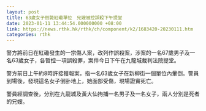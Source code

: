 ```yaml
---
layout: post
title: 63歲女子倒斃紅磡單位　兄嫂被控誤殺下午提堂
date: 2023-01-11 13:44:54.000000000 +08:00
link: https://news.rthk.hk/rthk/ch/component/k2/1683420-20230111.htm
categories: rthk
---
```


警方將前日在紅磡發生的一宗傷人案，改列作誤殺案，涉案的一名67歲男子及一名63歲女子，各暫控一項誤殺罪，案件今日下午在九龍城裁判法院提堂。

警方前日上午約8時許接獲報案，指一名63歲女子在新柳街一個單位內暈倒。警員到場後，發現這名女子倒卧地上，她面部受傷，現場證實死亡。

警員經調查後，分別在九龍城及黃大仙拘捕一名男子及一名女子，兩人分別是死者的兄嫂。
